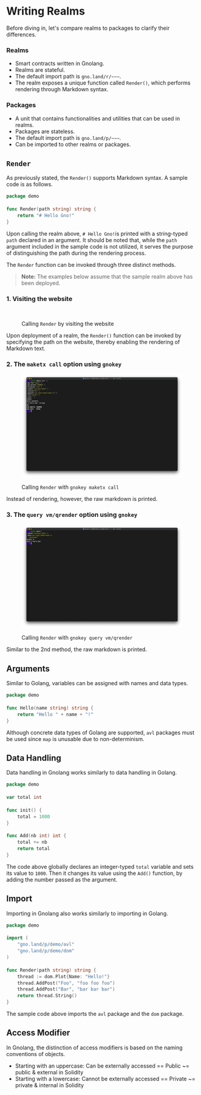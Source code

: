 # Writing Realms

Before diving in, let's compare realms to packages to clarify their differences.

### **Realms**

* Smart contracts written in Gnolang.
* Realms are stateful.
* The default import path is `gno.land/r/~~~`.
* The realm exposes a unique function called `Render()`, which performs rendering through Markdown syntax.

### **Packages**

* A unit that contains functionalities and utilities that can be used in realms.
* Packages are stateless.
* The default import path is `gno.land/p/~~~`.
* Can be imported to other realms or packages.

## `Render`

As previously stated, the `Render()` supports Markdown syntax. A sample code is as follows.

```go
package demo

func Render(path string) string {
	return "# Hello Gno!"
}
```

Upon calling the realm above, `# Hello Gno!`is printed with a string-typed `path` declared in an argument. It should be noted that, while the `path` argument included in the sample code is not utilized, it serves the purpose of distinguishing the path during the rendering process.

The `Render` function can be invoked through three distinct methods.

> **Note:** The examples below assume that the sample realm above has been deployed.

### **1. Visiting the website**

<figure><img src="../../.gitbook/assets/img01.png" alt=""><figcaption><p>Calling <code>Render</code> by visiting the website</p></figcaption></figure>

Upon deployment of a realm, the `Render()` function can be invoked by specifying the path on the website, thereby enabling the rendering of Markdown text.

### **2. The `maketx call` option using `gnokey`**

<figure><img src="../../.gitbook/assets/img02.png" alt=""><figcaption><p>Calling <code>Render</code> with <code>gnokey maketx call</code></p></figcaption></figure>

Instead of rendering, however, the raw markdown is printed.

### **3. The `query vm/qrender` option using `gnokey`**

<figure><img src="../../.gitbook/assets/img03.png" alt=""><figcaption><p>Calling <code>Render</code> with <code>gnokey query vm/qrender</code></p></figcaption></figure>

Similar to the 2nd method, the raw markdown is printed.

## Arguments

Similar to Golang, variables can be assigned with names and data types.

```go
package demo

func Hello(name string) string {
	return "Hello " + name + "!"
}
```

Although concrete data types of Golang are supported, `avl` packages must be used since `map` is unusable due to non-determinism.

## Data Handling

Data handling in Gnolang works similarly to data handling in Golang.

```go
package demo

var total int

func init() {
	total = 1000
}

func Add(nb int) int {
	total += nb
	return total
}
```

The code above globally declares an integer-typed `total` variable and sets its value to `1000`. Then it changes its value using the `Add()` function, by adding the number passed as the argument.

## Import

Importing in Gnolang also works similarly to importing in Golang.

```go
package demo

import (
	"gno.land/p/demo/avl"
	"gno.land/p/demo/dom"
)

func Render(path string) string {
	thread := dom.Plot{Name: "Hello!"}
	thread.AddPost("Foo", "foo foo foo")
	thread.AddPost("Bar", "bar bar bar")
	return thread.String()
}
```

The sample code above imports the `avl` package and the `dom` package.

## Access Modifier

In Gnolang, the distinction of access modifiers is based on the naming conventions of objects.

* Starting with an uppercase: Can be externally accessed == Public \~= public & external in Solidity
* Starting with a lowercase: Cannot be externally accessed == Private \~= private & internal in Solidity
